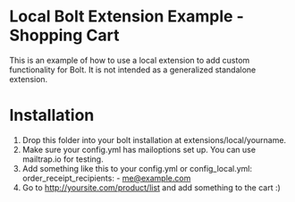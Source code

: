 Local Bolt Extension Example - Shopping Cart
======================

This is an example of how to use a local extension to add custom functionality for Bolt. It is not intended as a generalized standalone extension.

Installation
============

  1. Drop this folder into your bolt installation at extensions/local/yourname.
  2. Make sure your config.yml has mailoptions set up. You can use mailtrap.io for testing.
  3. Add something like this to your config.yml or config_local.yml:
        order_receipt_recipients:
          - me@example.com
  4. Go to http://yoursite.com/product/list and add something to the cart :)
